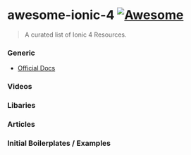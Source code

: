 # awesome-ionic-4 [![Awesome](https://cdn.rawgit.com/sindresorhus/awesome/d7305f38d29fed78fa85652e3a63e154dd8e8829/media/badge.svg)](https://github.com/sindresorhus/awesome)

> A curated list of Ionic 4 Resources. 

### Generic
* [Official Docs](https://beta.ionicframework.com/docs/)
### Videos

### Libaries

### Articles

### Initial Boilerplates / Examples

